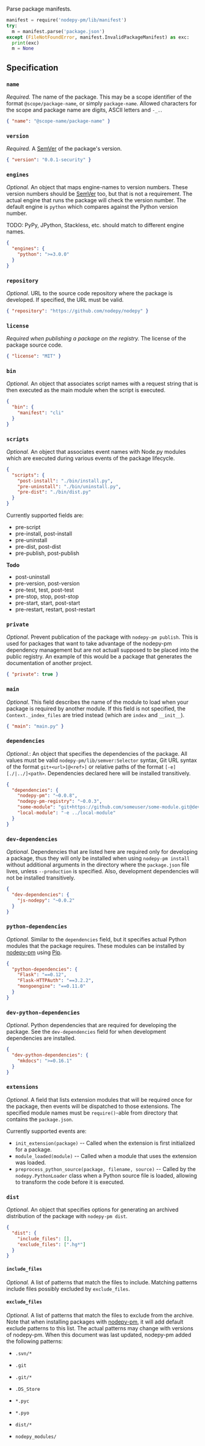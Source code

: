 Parse package manifests.

```python
manifest = require('nodepy-pm/lib/manifest')
try:
  m = manifest.parse('package.json')
except (FileNotFoundError, manifest.InvalidPackageManifest) as exc:
  print(exc)
  m = None
```

  [SemVer]: http://semver.org/

## Specification

### `name`

*Required.* The name of the package. This may be a scope identifier
of the format `@scope/package-name`, or simply `package-name`. Allowed
characters for the scope and package name are digits, ASCII letters and `-_.`.

```json
{ "name": "@scope-name/package-name" }
```

### `version`

*Required.* A [SemVer] of the package's version.

```json
{ "version": "0.0.1-security" }
```

### `engines`

*Optional.* An object that maps engine-names to version numbers. These version
numbers should be [SemVer] too, but that is not a requirement. The actual
engine that runs the package will check the version number. The default engine
is `python` which compares against the Python version number.

TODO: PyPy, JPython, Stackless, etc. should match to different engine names.

```json
{
  "engines": {
    "python": ">=3.0.0"
  }
}
```

### `repository`

*Optional*. URL to the source code repository where the package is developed.
If specified, the URL must be valid.

```json
{ "repository": "https://github.com/nodepy/nodepy" }
```

### `license`

*Required when publishing a package on the registry.* The license of the
package source code.

```json
{ "license": "MIT" }
```

### `bin`

*Optional.* An object that associates script names with a request string
that is then executed as the main module when the script is executed.

```json
{
  "bin": {
    "manifest": "cli"
  }
}
```

### `scripts`

*Optional.* An object that associates event names with Node.py modules
which are executed during various events of the package lifecycle.

```json
{
  "scripts": {
    "post-install": "./bin/install.py",
    "pre-uninstall": "./bin/uninstall.py",
    "pre-dist": "./bin/dist.py"
  }
}
```

Currently supported fields are:

- pre-script
- pre-install, post-install
- pre-uninstall
- pre-dist, post-dist
- pre-publish, post-publish

__Todo__

- post-uninstall
- pre-version, post-version
- pre-test, test, post-test
- pre-stop, stop, post-stop
- pre-start, start, post-start
- pre-restart, restart, post-restart

### `private`

*Optional*. Prevent publication of the package with `nodepy-pm publish`. This is used
for packages that want to take advantage of the nodepy-pm dependency management but
are not actuall supposed to be placed into the public registry. An example
of this would be a package that generates the documentation of another project.

```json
{ "private": true }
```

### `main`

*Optional*. This field describes the name of the module to load when your
package is required by another module. If this field is not specified, the
`Context._index_files` are tried instead (which are `index` and `__init__`).

```json
{ "main": "main.py" }
```

### `dependencies`

*Optional.*: An object that specifies the dependencies of the package.
All values must be valid `nodepy-pm/lib/semver:Selector` syntax, Git URL syntax
of the format `git+<url>[@<ref>]` or relative paths of the format
`[-e] [./|../]<path>`. Dependencies declared here will be installed
transitively.

```json
{
  "dependencies": {
    "nodepy-pm": "~0.0.8",
    "nodepy-pm-registry": "~0.0.3",
    "some-module": "git+https://github.com/someuser/some-module.git@development",
    "local-module": "-e ../local-module"
  }
}
```

### `dev-dependencies`

*Optional*. Dependencies that are listed here are required only for developing
a package, thus they will only be installed when using `nodepy-pm install` without
additional arguments in the directory where the `package.json` file lives,
unless `--production` is specified. Also, development dependencies will not be
installed transitively.

```json
{
  "dev-dependencies": {
    "js-nodepy": "~0.0.2"
  }
}
```

### `python-dependencies`

*Optional.* Similar to the `dependencies` field, but it specifies actual
Python modules that the package requires. These modules can be installed
by [nodepy-pm] using [Pip].

```json
{
  "python-dependencies": {
    "Flask": "==0.12",
    "Flask-HTTPAuth": "==3.2.2",
    "mongoengine": "==0.11.0"
  }
}
```

### `dev-python-dependencies`

*Optional*. Python dependencies that are required for developing the package.
See the `dev-dependencies` field for when development dependencies are
installed.

```json
{
  "dev-python-dependencies": {
    "mkdocs": ">=0.16.1"
  }
}
```

### `extensions`

*Optional*. A field that lists extension modules that will be required once
for the package, then events will be dispatched to those extensions. The
specified module names must be `require()`-able from directory that contains
the `package.json`.

Currently supported events are:

- `init_extension(package)` -- Called when the extension is first initialized
  for a package.
- `module_loaded(module)` -- Called when a module that uses the extension
  was loaded.
- `preprocess_python_source(package, filename, source)` -- Called by the
  `nodepy.PythonLoader` class when a Python source file is loaded, allowing
  to transform the code before it is executed.

### `dist`

*Optional*. An object that specifies options for generating an archived
distribution of the package with `nodepy-pm dist`.

```json
{
  "dist": {
    "include_files": [],
    "exclude_files": [".hg*"]
  }
}
```

#### `include_files`

*Optional.* A list of patterns that match the files to include.
Matching patterns include files possibly excluded by `exclude_files`.

#### `exclude_files`

*Optional.* A list of patterns that match the files to exclude from the
archive. Note that when installing packages with [nodepy-pm], it will add
default exclude patterns to this list. The actual patterns may change
with versions of nodepy-pm. When this document was last updated, nodepy-pm added
the following patterns:

- `.svn/*`
- `.git`
- `.git/*`
- `.DS_Store`
- `*.pyc`
- `*.pyo`
- `dist/*`
- `nodepy_modules/`

  [Pip]: https://pypi.python.org/pypi/pip
  [nodepy-pm]: https://github.com/nodepy/nodepy

